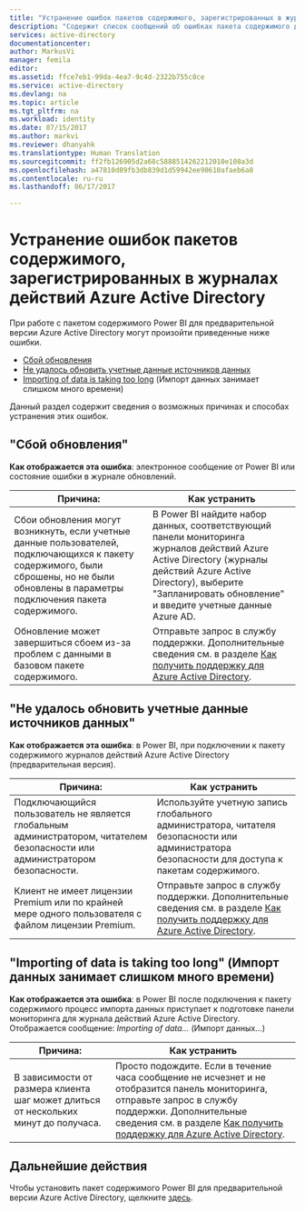 ```yaml
---
title: "Устранение ошибок пакетов содержимого, зарегистрированных в журналах действий Azure Active Directory | Документация Майкрософт"
description: "Содержит список сообщений об ошибках пакета содержимого действий Azure Active Directory и инструкции по их исправлению."
services: active-directory
documentationcenter: 
author: MarkusVi
manager: femila
editor: 
ms.assetid: ffce7eb1-99da-4ea7-9c4d-2322b755c8ce
ms.service: active-directory
ms.devlang: na
ms.topic: article
ms.tgt_pltfrm: na
ms.workload: identity
ms.date: 07/15/2017
ms.author: markvi
ms.reviewer: dhanyahk
ms.translationtype: Human Translation
ms.sourcegitcommit: ff2fb126905d2a68c5888514262212010e108a3d
ms.openlocfilehash: a47810d89fb3db839d1d59942ee90610afaeb6a8
ms.contentlocale: ru-ru
ms.lasthandoff: 06/17/2017

---
```


# <a name="troubleshooting-azure-active-directory-activity-logs-content-pack-errors"></a>Устранение ошибок пакетов содержимого, зарегистрированных в журналах действий Azure Active Directory 


При работе с пакетом содержимого Power BI для предварительной версии Azure Active Directory могут произойти приведенные ниже ошибки. 

- [Сбой обновления](active-directory-reporting-troubleshoot-content-pack.md#refresh-failed) 
- [Не удалось обновить учетные данные источников данных](active-directory-reporting-troubleshoot-content-pack.md#failed-to-update-data-source-credentials) 
- [Importing of data is taking too long](active-directory-reporting-troubleshoot-content-pack.md#importing-of-data-is-taking-too-long) (Импорт данных занимает слишком много времени) 
 
Данный раздел содержит сведения о возможных причинах и способах устранения этих ошибок.
 
## <a name="refresh-failed"></a>"Сбой обновления" 
 
**Как отображается эта ошибка**: электронное сообщение от Power BI или состояние ошибки в журнале обновлений. 


| Причина: | Как устранить |
| ---   | ---        |
| Сбои обновления могут возникнуть, если учетные данные пользователей, подключающихся к пакету содержимого, были сброшены, но не были обновлены в параметры подключения пакета содержимого. | В Power BI найдите набор данных, соответствующий панели мониторинга журналов действий Azure Active Directory (журналы действий Azure Active Directory), выберите "Запланировать обновление" и введите учетные данные Azure AD. |
| Обновление может завершиться сбоем из-за проблем с данными в базовом пакете содержимого. | Отправьте запрос в службу поддержки. Дополнительные сведения см. в разделе [Как получить поддержку для Azure Active Directory](active-directory-troubleshooting-support-howto.md).|
 
 
## <a name="failed-to-update-data-source-credentials"></a>"Не удалось обновить учетные данные источников данных" 
 
**Как отображается эта ошибка**: в Power BI, при подключении к пакету содержимого журналов действий Azure Active Directory (предварительная версия). 

| Причина: | Как устранить |
| ---   | ---        |
| Подключающийся пользователь не является глобальным администратором, читателем безопасности или администратором безопасности. | Используйте учетную запись глобального администратора, читателя безопасности или администратора безопасности для доступа к пакетам содержимого. |
| Клиент не имеет лицензии Premium или по крайней мере одного пользователя с файлом лицензии Premium. | Отправьте запрос в службу поддержки. Дополнительные сведения см. в разделе [Как получить поддержку для Azure Active Directory](active-directory-troubleshooting-support-howto.md).|
 

 

## <a name="importing-of-data-is-taking-too-long"></a>"Importing of data is taking too long" (Импорт данных занимает слишком много времени) 
 
**Как отображается эта ошибка**: в Power BI после подключения к пакету содержимого процесс импорта данных приступает к подготовке панели мониторинга для журнала действий Azure Active Directory. Отображается сообщение: *Importing of data…* (Импорт данных…)  

| Причина: | Как устранить |
| ---   | ---        |
| В зависимости от размера клиента шаг может длиться от нескольких минут до получаса. | Просто подождите. Если в течение часа сообщение не исчезнет и не отобразится панель мониторинга, отправьте запрос в службу поддержки. Дополнительные сведения см. в разделе [Как получить поддержку для Azure Active Directory](active-directory-troubleshooting-support-howto.md).|

## <a name="next-steps"></a>Дальнейшие действия

Чтобы установить пакет содержимого Power BI для предварительной версии Azure Active Directory, щелкните [здесь](https://powerbi.microsoft.com/en-us/blog/azure-active-directory-meets-power-bi/).



